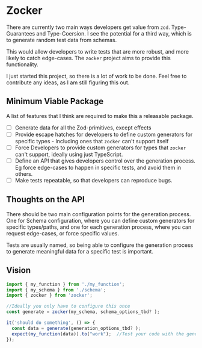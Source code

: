 # Zocker

There are currently two main ways developers get value from `zod`. Type-Guarantees and Type-Coersion. I see the potential for a third way, which is to generate random test data from schemas.

This would allow developers to write tests that are more robust, and more likely to catch edge-cases. The `zocker` project aims to provide this functionality.

I just started this project, so there is a lot of work to be done. Feel free to contribute any ideas, as I am still figuring this out.

## Minimum Viable Package

A list of features that I think are required to make this a releasable package.

- [ ] Generate data for all the Zod-primitives, except effects
- [ ] Provide escape hatches for developers to define custom generators for specific types - Including ones that `zocker` can't support itself
- [ ] Force Developers to provide custom generators for types that `zocker` can't support, ideally using just TypeScript.
- [ ] Define an API that gives developers control over the generation process. Eg force edge-cases to happen in specific tests, and avoid them in others.
- [ ] Make tests repeatable, so that developers can reproduce bugs.

## Thoughts on the API

There should be two main configuration points for the generation process.
One for Schema configuration, where you can define custom generators for specific types/paths, and one for each generation process, where you can request edge-cases, or force specific values.

Tests are usually named, so being able to configure the generation process to generate meaningful data for a specific test is important.

## Vision

```ts
import { my_function } from './my_function';
import { my_schema } from './schema';
import { zocker } from 'zocker';

//Ideally you only have to configure this once
const generate = zocker(my_schema, schema_options_tbd? );

it('should do something', () => {
  const data = generate(generation_options_tbd? );
  expect(my_function(data)).to("work");	 //Test your code with the generated data
});
```
